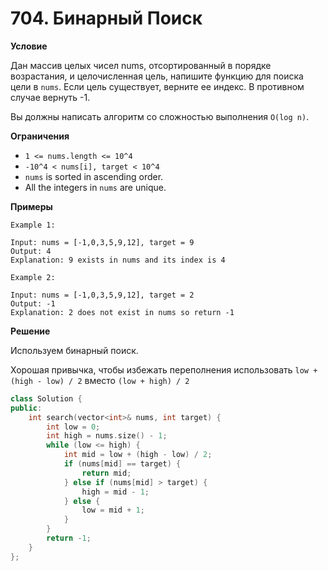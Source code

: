 # 704. Бинарный Поиск

**Условие**

Дан массив целых чисел nums, отсортированный в порядке возрастания, и целочисленная цель, напишите функцию для поиска цели в `nums`. Если цель существует, верните ее индекс. В противном случае вернуть -1.

Вы должны написать алгоритм со сложностью выполнения `O(log n)`.

**Ограничения**
- `1 <= nums.length <= 10^4`
- `-10^4 < nums[i], target < 10^4`
- `nums` is sorted in ascending order.
- All the integers in `nums` are unique.


**Примеры**
```
Example 1:

Input: nums = [-1,0,3,5,9,12], target = 9
Output: 4
Explanation: 9 exists in nums and its index is 4

Example 2:

Input: nums = [-1,0,3,5,9,12], target = 2
Output: -1
Explanation: 2 does not exist in nums so return -1
```


**Решение**

Используем бинарный поиск. 

Хорошая привычка, чтобы избежать переполнения использовать `low + (high - low) / 2` вместо `(low + high) / 2`

```C++
class Solution {
public:
    int search(vector<int>& nums, int target) {
        int low = 0;
        int high = nums.size() - 1;
        while (low <= high) {
            int mid = low + (high - low) / 2;
            if (nums[mid] == target) {
                return mid;
            } else if (nums[mid] > target) {
                high = mid - 1;
            } else {
                low = mid + 1;
            }
        }
        return -1;
    }
};
```

 


 


